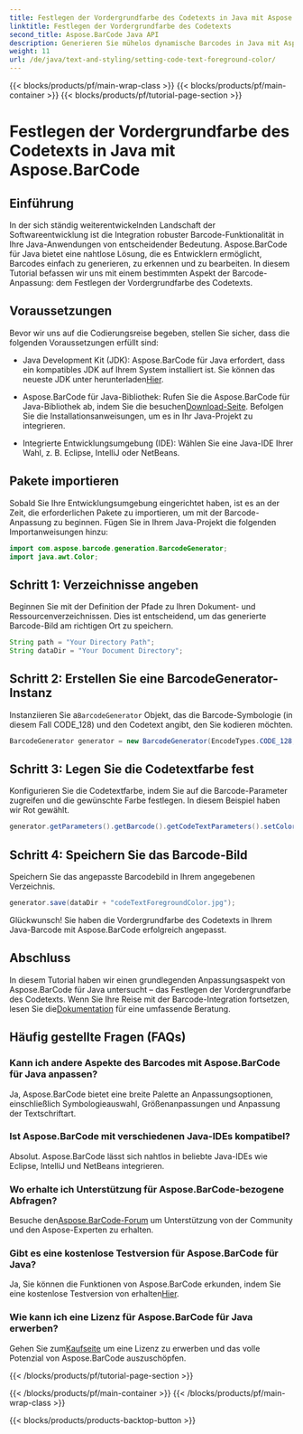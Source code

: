 ```yaml
---
title: Festlegen der Vordergrundfarbe des Codetexts in Java mit Aspose.BarCode
linktitle: Festlegen der Vordergrundfarbe des Codetexts
second_title: Aspose.BarCode Java API
description: Generieren Sie mühelos dynamische Barcodes in Java mit Aspose.BarCode. Passen Sie die Vordergrundfarbe des Codetexts ganz einfach mithilfe unserer Schritt-für-Schritt-Anleitung an.
weight: 11
url: /de/java/text-and-styling/setting-code-text-foreground-color/
---
```


{{< blocks/products/pf/main-wrap-class >}}
{{< blocks/products/pf/main-container >}}
{{< blocks/products/pf/tutorial-page-section >}}

# Festlegen der Vordergrundfarbe des Codetexts in Java mit Aspose.BarCode


## Einführung
In der sich ständig weiterentwickelnden Landschaft der Softwareentwicklung ist die Integration robuster Barcode-Funktionalität in Ihre Java-Anwendungen von entscheidender Bedeutung. Aspose.BarCode für Java bietet eine nahtlose Lösung, die es Entwicklern ermöglicht, Barcodes einfach zu generieren, zu erkennen und zu bearbeiten. In diesem Tutorial befassen wir uns mit einem bestimmten Aspekt der Barcode-Anpassung: dem Festlegen der Vordergrundfarbe des Codetexts.

## Voraussetzungen
Bevor wir uns auf die Codierungsreise begeben, stellen Sie sicher, dass die folgenden Voraussetzungen erfüllt sind:

-  Java Development Kit (JDK): Aspose.BarCode für Java erfordert, dass ein kompatibles JDK auf Ihrem System installiert ist. Sie können das neueste JDK unter herunterladen[Hier](https://www.oracle.com/java/technologies/javase-downloads.html).

-  Aspose.BarCode für Java-Bibliothek: Rufen Sie die Aspose.BarCode für Java-Bibliothek ab, indem Sie die besuchen[Download-Seite](https://releases.aspose.com/barcode/java/). Befolgen Sie die Installationsanweisungen, um es in Ihr Java-Projekt zu integrieren.

- Integrierte Entwicklungsumgebung (IDE): Wählen Sie eine Java-IDE Ihrer Wahl, z. B. Eclipse, IntelliJ oder NetBeans.

## Pakete importieren
Sobald Sie Ihre Entwicklungsumgebung eingerichtet haben, ist es an der Zeit, die erforderlichen Pakete zu importieren, um mit der Barcode-Anpassung zu beginnen. Fügen Sie in Ihrem Java-Projekt die folgenden Importanweisungen hinzu:

```java
import com.aspose.barcode.generation.BarcodeGenerator;
import java.awt.Color;
```

## Schritt 1: Verzeichnisse angeben
Beginnen Sie mit der Definition der Pfade zu Ihren Dokument- und Ressourcenverzeichnissen. Dies ist entscheidend, um das generierte Barcode-Bild am richtigen Ort zu speichern.

```java
String path = "Your Directory Path";
String dataDir = "Your Document Directory";
```

## Schritt 2: Erstellen Sie eine BarcodeGenerator-Instanz
 Instanziieren Sie a`BarcodeGenerator` Objekt, das die Barcode-Symbologie (in diesem Fall CODE_128) und den Codetext angibt, den Sie kodieren möchten.

```java
BarcodeGenerator generator = new BarcodeGenerator(EncodeTypes.CODE_128, "12345678");
```

## Schritt 3: Legen Sie die Codetextfarbe fest
Konfigurieren Sie die Codetextfarbe, indem Sie auf die Barcode-Parameter zugreifen und die gewünschte Farbe festlegen. In diesem Beispiel haben wir Rot gewählt.

```java
generator.getParameters().getBarcode().getCodeTextParameters().setColor(Color.RED);
```

## Schritt 4: Speichern Sie das Barcode-Bild
Speichern Sie das angepasste Barcodebild in Ihrem angegebenen Verzeichnis.

```java
generator.save(dataDir + "codeTextForegroundColor.jpg");
```

Glückwunsch! Sie haben die Vordergrundfarbe des Codetexts in Ihrem Java-Barcode mit Aspose.BarCode erfolgreich angepasst.

## Abschluss
In diesem Tutorial haben wir einen grundlegenden Anpassungsaspekt von Aspose.BarCode für Java untersucht – das Festlegen der Vordergrundfarbe des Codetexts. Wenn Sie Ihre Reise mit der Barcode-Integration fortsetzen, lesen Sie die[Dokumentation](https://reference.aspose.com/barcode/java/) für eine umfassende Beratung.

## Häufig gestellte Fragen (FAQs)

### Kann ich andere Aspekte des Barcodes mit Aspose.BarCode für Java anpassen?
Ja, Aspose.BarCode bietet eine breite Palette an Anpassungsoptionen, einschließlich Symbologieauswahl, Größenanpassungen und Anpassung der Textschriftart.

### Ist Aspose.BarCode mit verschiedenen Java-IDEs kompatibel?
Absolut. Aspose.BarCode lässt sich nahtlos in beliebte Java-IDEs wie Eclipse, IntelliJ und NetBeans integrieren.

### Wo erhalte ich Unterstützung für Aspose.BarCode-bezogene Abfragen?
 Besuche den[Aspose.BarCode-Forum](https://forum.aspose.com/c/barcode/13) um Unterstützung von der Community und den Aspose-Experten zu erhalten.

### Gibt es eine kostenlose Testversion für Aspose.BarCode für Java?
 Ja, Sie können die Funktionen von Aspose.BarCode erkunden, indem Sie eine kostenlose Testversion von erhalten[Hier](https://releases.aspose.com/).

### Wie kann ich eine Lizenz für Aspose.BarCode für Java erwerben?
 Gehen Sie zum[Kaufseite](https://purchase.aspose.com/buy) um eine Lizenz zu erwerben und das volle Potenzial von Aspose.BarCode auszuschöpfen.


{{< /blocks/products/pf/tutorial-page-section >}}

{{< /blocks/products/pf/main-container >}}
{{< /blocks/products/pf/main-wrap-class >}}

{{< blocks/products/products-backtop-button >}}
